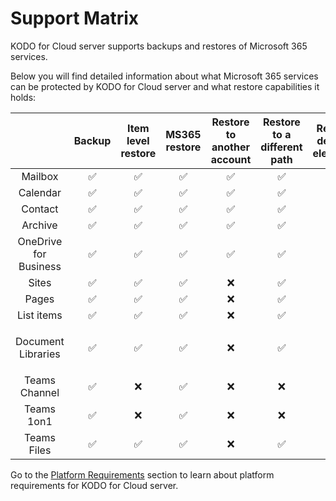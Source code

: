# Support Matrix

KODO for Cloud server supports backups and restores of Microsoft 365 services.&#x20;

Below you will find detailed information about what Microsoft 365 services can be protected by KODO for Cloud server and what restore capabilities it holds:

|                               | Backup  | Item level restore | MS365 restore | Restore to another account | Restore to a different path | Restore deleted elements | Restore with overwriting | Download\*\*\* |
| :---------------------------: | :-----: | :----------------: | :-----------: | :------------------------: | :-------------------------: | :----------------------: | :----------------------: | :------------: |
|            Mailbox            |    ✅    |          ✅         |       ✅       |              ✅             |              ✅              |             ✅            |             ✅            |        ✅       |
|            Calendar           |    ✅    |          ✅         |       ✅       |              ✅             |              ✅              |             ✅            |             ✅            |        ✅       |
|            Contact            |    ✅    |          ✅         |       ✅       |              ✅             |              ✅              |             ✅            |             ✅            |        ✅       |
|            Archive            |    ✅    |          ✅         |       ✅       |              ✅             |              ✅              |             ✅            |             ✅            |        ✅       |
|     OneDrive for Business     |    ✅    |          ✅         |       ✅       |              ✅             |              ✅              |             ✅            |             ✅            |        ✅       |
|             Sites             |    ✅    |          ✅         |       ✅       |              ❌             |              ✅              |             ✅            |             ✅            |        ✅       |
|             Pages             |    ✅    |          ✅         |       ✅       |              ❌             |              ✅              |             ✅            |             ✅            |        ✅       |
|           List items          |    ✅    |          ✅         |       ✅       |              ❌             |              ✅              |             ✅            |             ✅            |        ✅       |
| <p>Document <br>Libraries</p> |    ✅    |          ✅         |       ✅       |              ❌             |              ✅              |             ✅            |             ✅            |        ✅       |
|         Teams Channel         |    ✅    |          ❌         |       ✅       |              ❌             |              ❌              |             ✅            |             ❌            |        ✅       |
|           Teams 1on1          |    ✅    |          ❌         |       ✅       |              ❌             |              ❌              |             ✅            |             ❌            |        ✅       |
|          Teams Files          |    ✅    |          ✅         |       ✅       |              ❌             |              ✅              |             ✅            |             ✅            |        ✅       |

Go to the [Platform Requirements](https://storware.gitbook.io/kodo-for-cloud-office365/overview/platform-requirements) section to learn about platform requirements for KODO for Cloud server.
